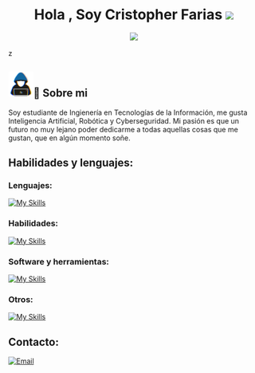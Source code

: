 <h1 align="center"><b>Hola , Soy Cristopher Farias </b><img src="https://media.giphy.com/media/hvRJCLFzcasrR4ia7z/giphy.gif" width="35"></h1>
<!--  -->
<p align="center">
  <a href="https://github.com/DenverCoder1/readme-typing-svg"><img src="https://readme-typing-svg.herokuapp.com?font=Time+New+Roman&color=cyan&size=25&center=true&vCenter=true&width=600&height=100&lines=Soy+Estudiante+de+Ingienería+en+TICS+..&hearts;++;Me+Gusta+Programar+en+Python;Me+gusta+la+Inteligencia+Artificial;La+Cyberseguridad."></a>
</p>
z

## <picture><img src = "https://github.com/0xAbdulKhalid/0xAbdulKhalid/raw/main/assets/mdImages/about_me.gif" width = 50px></picture>🙂 **Sobre mi**

Soy estudiante de Ingienería en Tecnologías de la Información, me gusta Inteligencia Artificial, Robótica y Cyberseguridad. Mi pasión es que un futuro no muy lejano poder dedicarme a todas aquellas cosas que me gustan, que en algún momento soñe.

## Habilidades y lenguajes:

### Lenguajes:
[![My Skills](https://skillicons.dev/icons?i=py,arduino,cpp&perline=4)](https://skillicons.dev)

### Habilidades:
[![My Skills](https://skillicons.dev/icons?i=git,github&perline=9)](https://skillicons.dev)

### Software y herramientas:
[![My Skills](https://skillicons.dev/icons?i=opencv,tensorflow,flask,pycharm,vscode&perline=6)](https://skillicons.dev)

### Otros:
[![My Skills](https://skillicons.dev/icons?i=kali,discord,instagram&perline=6)](https://skillicons.dev)


## Contacto:
<a href="mailto:fcristopher06@gmail.com"><img alt="Email" src="https://img.shields.io/badge/Email-fcristopher06@gmail.com-blue?style=flat-square&logo=gmail"></a>


